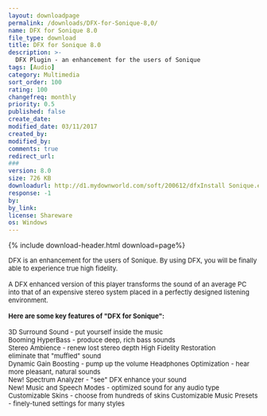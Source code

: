 ```yaml
---
layout: downloadpage
permalink: /downloads/DFX-for-Sonique-8,0/
name: DFX for Sonique 8.0
file_type: download
title: DFX for Sonique 8.0
description: >-
  DFX Plugin - an enhancement for the users of Sonique
tags: [Audio]
category: Multimedia
sort_order: 100
rating: 100
changefreq: monthly
priority: 0.5
published: false
create_date: 
modified_date: 03/11/2017
created_by: 
modified_by: 
comments: true
redirect_url: 
### 
version: 8.0
size: 726 KB
downloadurl: http://d1.mydownworld.com/soft/200612/dfxInstall Sonique.exe
response: -1
by: 
by_link: 
license: Shareware
os: Windows
---
```


{% include download-header.html download=page%}

<p style="fix-download-text !important">
<p><font size="2">DFX is an enhancement for the users of Sonique. By using DFX, you will be finally able to experience true high fidelity.<br />
<br />
A DFX enhanced version of this player transforms the sound of an average PC into that of an expensive stereo system placed in a perfectly designed listening environment.<br />
<br />
<span><strong>Here are some key features of "DFX for Sonique":</strong></span><br />
<br />
3D Surround Sound - put yourself inside the music <br />
Booming HyperBass - produce deep, rich bass sounds <br />
Stereo Ambience - renew lost stereo depth High Fidelity Restoration<br />
eliminate that "muffled" sound <br />
Dynamic Gain Boosting - pump up the volume Headphones Optimization - hear more pleasant, natural sounds <br />
New! Spectrum Analyzer - "see" DFX enhance your sound <br />
New! Music and Speech Modes - optimized sound for any audio type <br />
Customizable Skins - choose from hundreds of skins Customizable Music Presets - finely-tuned settings for many styles <br />
</font></p></p>
